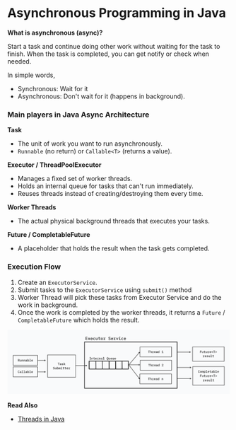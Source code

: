 # Asynchronous Programming in Java

**What is asynchronous (async)?**

Start a task and continue doing other work without waiting for the task to finish. When the task is completed, you can
get notify or check when needed.

In simple words,

- Synchronous: Wait for it
- Asynchronous: Don't wait for it (happens in background).

### Main players in Java Async Architecture

**Task**

- The unit of work you want to run asynchronously.
- `Runnable` (no return) or `Callable<T>` (returns a value).

**Executor / ThreadPoolExecutor**

- Manages a fixed set of worker threads.
- Holds an internal queue for tasks that can't run immediately.
- Reuses threads instead of creating/destroying them every time.

**Worker Threads**

- The actual physical background threads that executes your tasks.

**Future / CompletableFuture**

- A placeholder that holds the result when the task gets completed.

### Execution Flow

1. Create an `ExecutorService`.
2. Submit tasks to the `ExecutorService` using `submit()` method
3. Worker Thread will pick these tasks from Executor Service and do the work in background.
4. Once the work is completed by the worker threads, it returns a `Future` / `CompletableFuture` which holds the result.

![Execution Flow](images/executor-service-working.png)

**Read Also**
- [Threads in Java](threads-java.md)